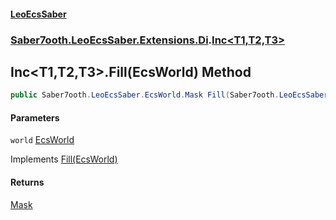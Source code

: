 #### [LeoEcsSaber](index.md 'index')
### [Saber7ooth.LeoEcsSaber.Extensions.Di](Saber7ooth.LeoEcsSaber.Extensions.Di.md 'Saber7ooth.LeoEcsSaber.Extensions.Di').[Inc&lt;T1,T2,T3&gt;](Inc_T1,T2,T3_.md 'Saber7ooth.LeoEcsSaber.Extensions.Di.Inc<T1,T2,T3>')

## Inc<T1,T2,T3>.Fill(EcsWorld) Method

```csharp
public Saber7ooth.LeoEcsSaber.EcsWorld.Mask Fill(Saber7ooth.LeoEcsSaber.EcsWorld world);
```
#### Parameters

<a name='Saber7ooth.LeoEcsSaber.Extensions.Di.Inc_T1,T2,T3_.Fill(Saber7ooth.LeoEcsSaber.EcsWorld).world'></a>

`world` [EcsWorld](EcsWorld.md 'Saber7ooth.LeoEcsSaber.EcsWorld')

Implements [Fill(EcsWorld)](IEcsInclude.Fill(EcsWorld).md 'Saber7ooth.LeoEcsSaber.Extensions.Di.IEcsInclude.Fill(Saber7ooth.LeoEcsSaber.EcsWorld)')

#### Returns
[Mask](EcsWorld.Mask.md 'Saber7ooth.LeoEcsSaber.EcsWorld.Mask')